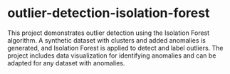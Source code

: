 # outlier-detection-isolation-forest
This project demonstrates outlier detection using the Isolation Forest algorithm. A synthetic dataset with clusters and added anomalies is generated, and Isolation Forest is applied to detect and label outliers. The project includes data visualization for identifying anomalies and can be adapted for any dataset with anomalies.
